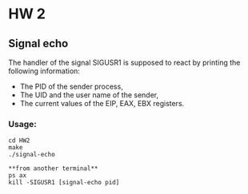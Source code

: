 # HW 2

## Signal echo

The handler of the signal SIGUSR1 is supposed to react by printing the following information:
* The PID of the sender process,
* The UID and the user name of the sender,
* The current values of the EIP, EAX, EBX registers.

### Usage:
```
cd HW2
make
./signal-echo

**from another terminal**
ps ax
kill -SIGUSR1 [signal-echo pid]
```
